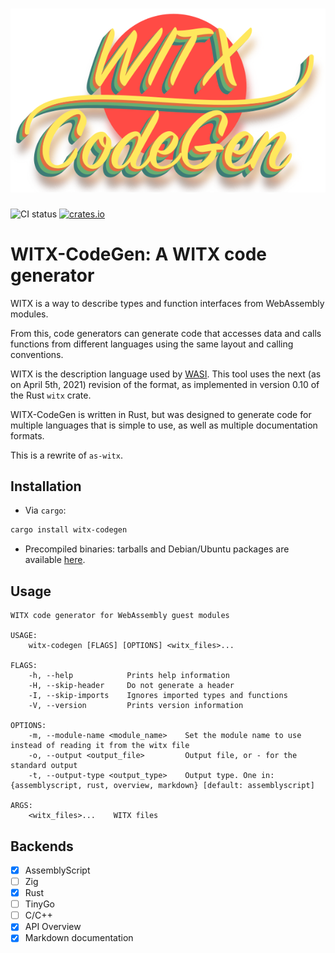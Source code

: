 ![WITX code generator](logo.png)
================================

![CI status](https://github.com/jedisct1/witx-codegen/actions/workflows/ci.yml/badge.svg)
[![crates.io](https://img.shields.io/crates/v/witx-codegen.svg)](https://crates.io/crates/witx-codegen)

# WITX-CodeGen: A WITX code generator

WITX is a way to describe types and function interfaces from WebAssembly modules.

From this, code generators can generate code that accesses data and calls functions from different languages using the same layout and calling conventions.

WITX is the description language used by [WASI](https://wasi.dev). This tool uses the next (as on April 5th, 2021) revision of the format, as implemented in version 0.10 of the Rust `witx` crate.

WITX-CodeGen is written in Rust, but was designed to generate code for multiple languages that is simple to use, as well as multiple documentation formats.

This is a rewrite of `as-witx`.

## Installation

* Via `cargo`:

```sh
cargo install witx-codegen
```

* Precompiled binaries: tarballs and Debian/Ubuntu packages are available [here](https://github.com/jedisct1/witx-codegen/releases/latest).

## Usage

```text
WITX code generator for WebAssembly guest modules

USAGE:
    witx-codegen [FLAGS] [OPTIONS] <witx_files>...

FLAGS:
    -h, --help            Prints help information
    -H, --skip-header     Do not generate a header
    -I, --skip-imports    Ignores imported types and functions
    -V, --version         Prints version information

OPTIONS:
    -m, --module-name <module_name>    Set the module name to use instead of reading it from the witx file
    -o, --output <output_file>         Output file, or - for the standard output
    -t, --output-type <output_type>    Output type. One in: {assemblyscript, rust, overview, markdown} [default: assemblyscript]

ARGS:
    <witx_files>...    WITX files
```

## Backends

* [X] AssemblyScript
* [ ] Zig
* [X] Rust
* [ ] TinyGo
* [ ] C/C++
* [X] API Overview
* [X] Markdown documentation
